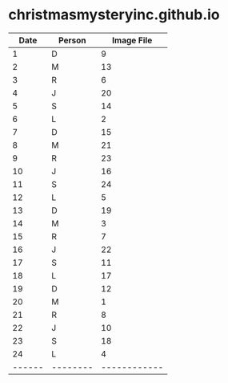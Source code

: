 # christmasmysteryinc.github.io

| Date | Person | Image File |
|------|--------|------------|
| 1    | D      | 9    |
| 2    | M      | 13   |
| 3    | R      |6     |
| 4    | J      |20     |
| 5    | S      |14     |
| 6    | L      |2     |
| 7    | D      |15     |
| 8    | M      |21     |
| 9    | R      |23     |
| 10   | J      |16     |
| 11   | S      |24     |
| 12   | L      |5     |
| 13   | D      |19     |
| 14   | M      |3     |
| 15   | R      |7     |
| 16   | J      |22     |
|  17  | S      |11     |
| 18   | L      |17     |
| 19   | D      |12     |
| 20   | M      |1     |
| 21   | R      |8     |
| 22   | J      |10     |
| 23   | S      |18     |
| 24   | L      |4     |
|------|--------|------------|